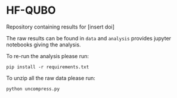 # HF-QUBO
Repository containing results for [insert doi]

The raw results can be found in `data` and `analysis` provides jupyter notebooks
giving the analysis.

To re-run the analysis please run:

```
pip install -r requirements.txt
```

To unzip all the raw data please run:

```
python uncompress.py
```
